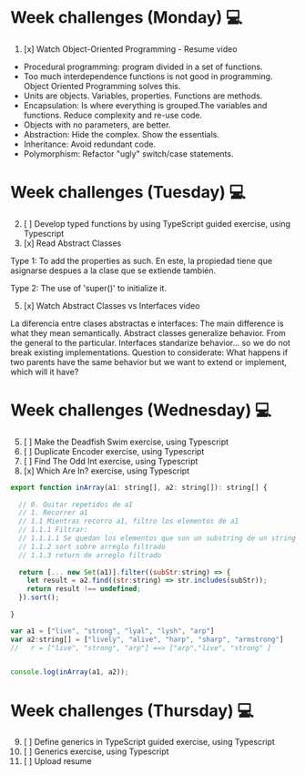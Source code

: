 # Week challenges (Monday) 💻
1. [x] Watch Object-Oriented Programming - Resume video
* Procedural programming: program divided in a set of functions.
* Too much interdependence functions is not good in programming. Object Oriented Programming solves this.
* Units are objects. Variables, properties. Functions are methods.
* Encapsulation: Is where everything is grouped.The variables and functions. Reduce complexity and re-use code.
* Objects with no parameters, are better.
* Abstraction: Hide the complex. Show the essentials.
* Inheritance: Avoid redundant code.
* Polymorphism: Refactor "ugly" switch/case statements.
# Week challenges (Tuesday) 💻
2. [ ] Develop typed functions by using TypeScript guided exercise, using Typescript
3. [x] Read Abstract Classes

Type 1: To add the properties as such. En este, la propiedad tiene que asignarse despues a la clase que se extiende también.

Type 2: The use of 'super()' to initialize it.

5. [x] Watch Abstract Classes vs Interfaces video

La diferencia entre clases abstractas e interfaces: The main difference is what they mean semantically.
Abstract classes generalize behavior. From the general to the particular.
Interfaces standarize behavior... so we do not break existing implementations.
Question to considerate: What happens if two parents have the same behavior but we want to extend or implement, which will it have?

# Week challenges (Wednesday) 💻
5. [ ] Make the Deadfish Swim exercise, using Typescript
6. [ ] Duplicate Encoder exercise, using Typescript
7. [ ] Find The Odd Int exercise, using Typescript
8. [x] Which Are In? exercise, using Typescript
```JavaScript
export function inArray(a1: string[], a2: string[]): string[] {
  
  // 0. Quitar repetidos de a1
  // 1. Recorrer a1
  // 1.1 Mientras recorro a1, filtro los elementos de a1
  // 1.1.1 Filtrar:
  // 1.1.1.1 Se quedan los elementos que son un substring de un string en a2
  // 1.1.2 sort sobre arreglo filtrado
  // 1.1.3 return de arreglo filtrado
  
  return [... new Set(a1)].filter((subStr:string) => {
    let result = a2.find((str:string) => str.includes(subStr));
    return result !== undefined;
  }).sort();
  
}

var a1 = ["live", "strong", "lyal", "lysh", "arp"]
var a2:string[] = ["lively", "alive", "harp", "sharp", "armstrong"]
//   r = ["live", "strong", "arp"] ==> ["arp","live", "strong" ]


console.log(inArray(a1, a2));
```

# Week challenges (Thursday) 💻
9. [ ] Define generics in TypeScript guided exercise, using Typescript
10. [ ] Generics exercise, using Typescript
11. [ ] Upload resume
